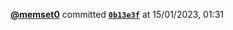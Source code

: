  <a href=https://github.com/memset0><strong>@memset0</strong></a>  committed <a href=https://github.com/memset0/memset0/commit/0b13e3fdeeecc1fbff096c92fdcfb602ae1e012a><strong><code>0b13e3f</code></strong></a>  at 15/01/2023, 01:31 
